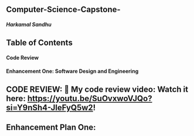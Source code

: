 ## Computer-Science-Capstone-
##### Harkamal Sandhu
## **Table of Contents**

#### Code Review
#### Enhancement One: Software Design and Engineering

## CODE REVIEW: 🎥 My code review video: Watch it here: https://youtu.be/SuOvxwoVJQo?si=Y9nSh4-JIeFyQ5w2!

## Enhancement Plan One: 
